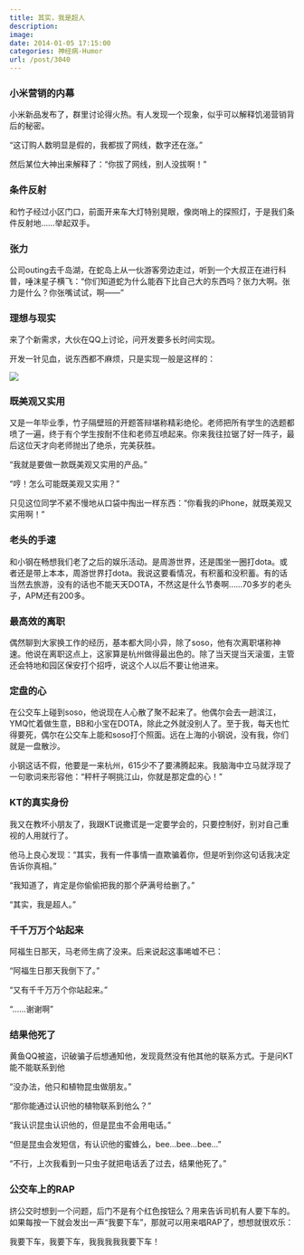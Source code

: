 ```yaml
---
title: 其实，我是超人
description: 
image: 
date: 2014-01-05 17:15:00
categories: 神经病-Humor
url: /post/3040
---
```


### 小米营销的内幕

小米新品发布了，群里讨论得火热。有人发现一个现象，似乎可以解释饥渴营销背后的秘密。

“这订购人数明显是假的，我都拔了网线，数字还在涨。”

然后某位大神出来解释了：“你拔了网线，别人没拔啊！”

### 条件反射

和竹子经过小区门口，前面开来车大灯特别晃眼，像岗哨上的探照灯，于是我们条件反射地……举起双手。

### 张力

公司outing去千岛湖，在蛇岛上从一伙游客旁边走过，听到一个大叔正在进行科普，唾沫星子横飞：“你们知道蛇为什么能吞下比自己大的东西吗？张力大啊。张力是什么？你张嘴试试，啊——”

### 理想与现实

来了个新需求，大伙在QQ上讨论，问开发要多长时间实现。

开发一针见血，说东西都不麻烦，只是实现一般是这样的：

![](https://cdn.victor42.work/posts/2014-01/01-05/1.jpg)

### 既美观又实用

又是一年毕业季，竹子隔壁班的开题答辩堪称精彩绝伦。老师把所有学生的选题都喷了一遍，终于有个学生按耐不住和老师互喷起来。你来我往拉锯了好一阵子，最后这位天才向老师抛出了绝杀，完美获胜。

“我就是要做一款既美观又实用的产品。”

“哼！怎么可能既美观又实用？”

只见这位同学不紧不慢地从口袋中掏出一样东西：“你看我的iPhone，就既美观又实用啊！”

### 老头的手速

和小钢在畅想我们老了之后的娱乐活动。是周游世界，还是围坐一圈打dota。或者还是带上本本，周游世界打dota。我说这要看情况，有积蓄和没积蓄。有的话当然去旅游，没有的话也不能天天DOTA，不然这是什么节奏啊……70多岁的老头子，APM还有200多。

### 最高效的离职

偶然聊到大家换工作的经历，基本都大同小异，除了soso，他有次离职堪称神速。他说在离职这点上，这家算是杭州做得最出色的。除了当天提当天滚蛋，主管还会特地和园区保安打个招呼，说这个人以后不要让他进来。

### 定盘的心

在公交车上碰到soso，他说现在人心散了聚不起来了。他偶尔会去一趟滨江，YMQ忙着做生意，BB和小宝在DOTA，除此之外就没别人了。至于我，每天也忙得要死，偶尔在公交车上能和soso打个照面。远在上海的小钢说，没有我，你们就是一盘散沙。

小钢这话不假，他要是一来杭州，615少不了要沸腾起来。我脑海中立马就浮现了一句歌词来形容他：“秤杆子啊挑江山，你就是那定盘的心！”

### KT的真实身份

我又在教坏小朋友了，我跟KT说撒谎是一定要学会的，只要控制好，别对自己重视的人用就行了。

他马上良心发现：“其实，我有一件事情一直欺骗着你，但是听到你这句话我决定告诉你真相。”

“我知道了，肯定是你偷偷把我的那个萨满号给删了。”

“其实，我是超人。”

### 千千万万个站起来

阿福生日那天，马老师生病了没来。后来说起这事唏嘘不已：

“阿福生日那天我倒下了。”

“又有千千万万个你站起来。”

“……谢谢啊”

### 结果他死了

黄鱼QQ被盗，识破骗子后想通知他，发现竟然没有他其他的联系方式。于是问KT能不能联系到他

“没办法，他只和植物昆虫做朋友。”

“那你能通过认识他的植物联系到他么？”

“我认识昆虫认识他的，但是昆虫不会用电话。”

“但是昆虫会发短信，有认识他的蜜蜂么，bee...bee...bee...”

“不行，上次我看到一只虫子就把电话丢了过去，结果他死了。”

### 公交车上的RAP

挤公交时想到一个问题，后门不是有个红色按钮么？用来告诉司机有人要下车的。如果每按一下就会发出一声“我要下车”，那就可以用来唱RAP了，想想就很欢乐：

我要下车，我要下车，我我我我我要下车！